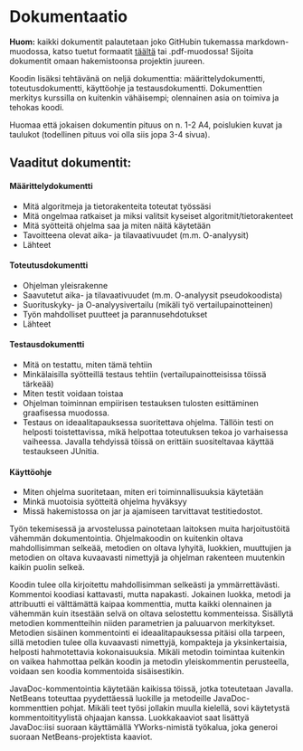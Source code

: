 # Dokumentaatio

**Huom:** kaikki dokumentit palautetaan joko GitHubin tukemassa markdown-muodossa, katso tuetut formaatit [täältä](https://github.com/github/markup) tai .pdf-muodossa! Sijoita dokumentit omaan hakemistoonsa projektin juureen.
 
Koodin lisäksi tehtävänä on neljä dokumenttia: määrittelydokumentti, toteutusdokumentti, käyttöohje ja testausdokumentti. Dokumenttien merkitys kurssilla on kuitenkin vähäisempi; olennainen asia on toimiva ja tehokas koodi. 

Huomaa että jokaisen dokumentin pituus on n. 1-2 A4, poislukien kuvat ja taulukot (todellinen pituus voi olla siis jopa 3-4 sivua).

## Vaaditut dokumentit:
 
 
#### Määrittelydokumentti
* Mitä algoritmeja ja tietorakenteita toteutat työssäsi
* Mitä ongelmaa ratkaiset ja miksi valitsit kyseiset algoritmit/tietorakenteet
* Mitä syötteitä ohjelma saa ja miten näitä käytetään
* Tavoitteena olevat aika- ja tilavaativuudet (m.m. O-analyysit)
* Lähteet
 
#### Toteutusdokumentti
* Ohjelman yleisrakenne
* Saavutetut aika- ja tilavaativuudet (m.m. O-analyysit pseudokoodista)
* Suorituskyky- ja O-analyysivertailu (mikäli työ vertailupainotteinen)
* Työn mahdolliset puutteet ja parannusehdotukset
* Lähteet

#### Testausdokumentti
* Mitä on testattu, miten tämä tehtiin
* Minkälaisilla syötteillä testaus tehtiin (vertailupainotteisissa töissä tärkeää)
* Miten testit voidaan toistaa
* Ohjelman toiminnan empiirisen testauksen tulosten esittäminen graafisessa muodossa.
* Testaus on ideaalitapauksessa suoritettava ohjelma. Tällöin testi on helposti toistettavissa, mikä helpottaa toteutuksen tekoa jo varhaisessa vaiheessa. Javalla tehdyissä töissä on erittäin suositeltavaa käyttää testaukseen JUnitia.
 
#### Käyttöohje
* Miten ohjelma suoritetaan, miten eri toiminnallisuuksia käytetään
* Minkä muotoisia syötteitä ohjelma hyväksyy
* Missä hakemistossa on jar ja ajamiseen tarvittavat testitiedostot.
 

Työn tekemisessä ja arvostelussa painotetaan laitoksen muita harjoitustöitä vähemmän dokumentointia. Ohjelmakoodin on kuitenkin oltava mahdollisimman selkeää, metodien on oltava lyhyitä, luokkien, muuttujien ja metodien on oltava kuvaavasti nimettyjä ja ohjelman rakenteen muutenkin kaikin puolin selkeä.

Koodin tulee olla kirjoitettu mahdollisimman selkeästi ja ymmärrettävästi. Kommentoi koodiasi kattavasti, mutta napakasti. Jokainen luokka, metodi ja attribuutti ei välttämättä kaipaa kommenttia, mutta kaikki olennainen ja vähemmän kuin itsestään selvä on oltava selostettu kommenteissa. Sisällytä metodien kommentteihin niiden parametrien ja paluuarvon merkitykset. Metodien sisäinen kommentointi ei ideaalitapauksessa pitäisi olla tarpeen, sillä metodien tulee olla kuvaavasti nimettyjä, kompakteja ja yksinkertaisia, helposti hahmotettavia kokonaisuuksia. Mikäli metodin toimintaa kuitenkin on vaikea hahmottaa pelkän koodin ja metodin yleiskommentin perusteella, voidaan sen koodia kommentoida sisäisestikin.
 
JavaDoc-kommentointia käytetään kaikissa töissä, jotka toteutetaan Javalla. NetBeans toteuttaa pyydettäessä luokille ja metodeille JavaDoc-kommenttien pohjat. Mikäli teet työsi jollakin muulla kielellä, sovi käytetystä kommentoitityylistä ohjaajan kanssa. Luokkakaaviot saat lisättyä JavaDoc:iisi suoraan käyttämällä YWorks-nimistä työkalua, joka generoi suoraan NetBeans-projektista kaaviot.